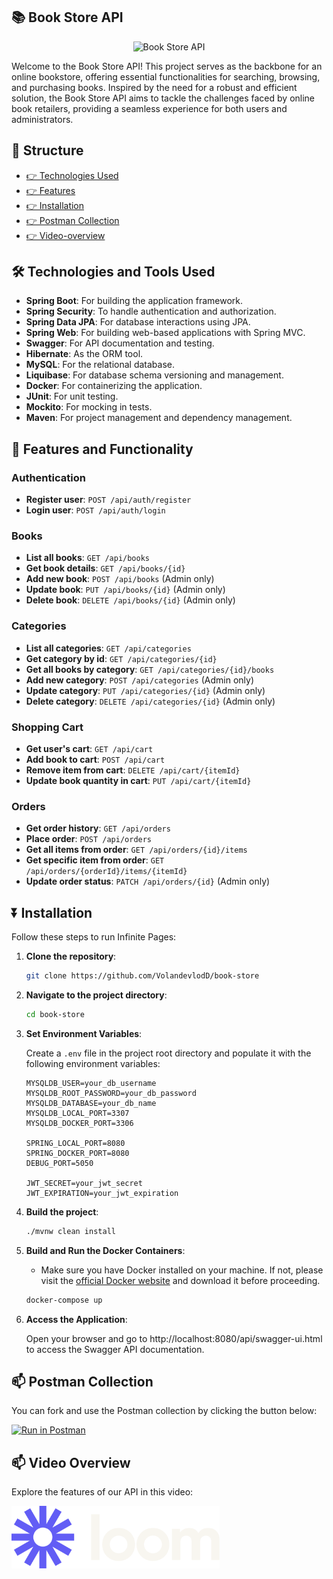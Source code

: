 ## 📚 Book Store API

<p style="text-align: center;">
  <img src="src/img/title.png" alt="Book Store API" style="width: 512px;"/>
</p>

Welcome to the Book Store API! This project serves as the backbone for an online bookstore, offering essential functionalities for searching, browsing, and purchasing books. Inspired by the need for a robust and efficient solution, the Book Store API aims to tackle the challenges faced by online book retailers, providing a seamless experience for both users and administrators.

## 🧱 Structure
- [👉 Technologies Used](#-technologies-and-tools-used)
- [👉 Features](#-features-and-functionality)
- [👉 Installation](#-installation)
- [👉 Postman Collection](#-postman-collection)
- [👉 Video-overview](#-video-overview)

## 🛠️ Technologies and Tools Used

- **Spring Boot**: For building the application framework.
- **Spring Security**: To handle authentication and authorization.
- **Spring Data JPA**: For database interactions using JPA.
- **Spring Web**: For building web-based applications with Spring MVC.
- **Swagger**: For API documentation and testing.
- **Hibernate**: As the ORM tool.
- **MySQL**: For the relational database.
- **Liquibase**: For database schema versioning and management.
- **Docker**: For containerizing the application.
- **JUnit**: For unit testing.
- **Mockito**: For mocking in tests.
- **Maven**: For project management and dependency management.

## 🚀 Features and Functionality

### Authentication

- **Register user**: `POST /api/auth/register`
- **Login user**: `POST /api/auth/login`

### Books

- **List all books**: `GET /api/books`
- **Get book details**: `GET /api/books/{id}`
- **Add new book**: `POST /api/books` (Admin only)
- **Update book**: `PUT /api/books/{id}` (Admin only)
- **Delete book**: `DELETE /api/books/{id}` (Admin only)

### Categories

- **List all categories**: `GET /api/categories`
- **Get category by id**: `GET /api/categories/{id}`
- **Get all books by category**: `GET /api/categories/{id}/books`
- **Add new category**: `POST /api/categories` (Admin only)
- **Update category**: `PUT /api/categories/{id}` (Admin only)
- **Delete category**: `DELETE /api/categories/{id}` (Admin only)

### Shopping Cart

- **Get user's cart**: `GET /api/cart`
- **Add book to cart**: `POST /api/cart`
- **Remove item from cart**: `DELETE /api/cart/{itemId}`
- **Update book quantity in cart**: `PUT /api/cart/{itemId}`

### Orders

- **Get order history**: `GET /api/orders`
- **Place order**: `POST /api/orders`
- **Get all items from order**: `GET /api/orders/{id}/items`
- **Get specific item from order**: `GET /api/orders/{orderId}/items/{itemId}`
- **Update order status**: `PATCH /api/orders/{id}` (Admin only)

## ⏬ Installation

Follow these steps to run Infinite Pages:

1. **Clone the repository**:
   ```bash
   git clone https://github.com/VolandevlodD/book-store
   ```

2. **Navigate to the project directory**:
   ```bash
   cd book-store
   ```
3. **Set Environment Variables**:

   Create a `.env` file in the project root directory and populate it with the following environment variables:
   ```env
   MYSQLDB_USER=your_db_username
   MYSQLDB_ROOT_PASSWORD=your_db_password
   MYSQLDB_DATABASE=your_db_name
   MYSQLDB_LOCAL_PORT=3307
   MYSQLDB_DOCKER_PORT=3306

   SPRING_LOCAL_PORT=8080
   SPRING_DOCKER_PORT=8080
   DEBUG_PORT=5050

   JWT_SECRET=your_jwt_secret
   JWT_EXPIRATION=your_jwt_expiration
   ```

4. **Build the project**:
   ```bash
   ./mvnw clean install
   ```

5. **Build and Run the Docker Containers**:

    - Make sure you have Docker installed on your machine. If not, please visit the [official Docker website](https://www.docker.com/products/docker-desktop/) and download it before proceeding.

   ```bash
   docker-compose up
   ```

6. **Access the Application**:

   Open your browser and go to http://localhost:8080/api/swagger-ui.html to access the Swagger API documentation.

## 📫 Postman Collection

You can fork and use the Postman collection by clicking the button below:

[![Run in Postman](https://run.pstmn.io/button.svg)](https://elements.getpostman.com/redirect?entityId=34424490-af10ac7b-7259-4f1f-ba60-74feb53d9ea4&entityType=collection)

## 📫 Video Overview

Explore the features of our API in this video:

<a href="https://www.loom.com/share/your-video-id">
  <img src="src/img/Loom_logo_lockup_color_white.png" alt="Watch the Video" width="333">
</a>
